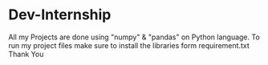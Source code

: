 # Dev-Internship
<Title>
<head>
  Name - Dev Rawat
  Roll no. - 24/Sca/BCA(Ai&Ml)/017
</head></Title>
<Body>
  All my Projects are done using "numpy" & "pandas" on Python language.
  To run my project files make sure to install the libraries form  requirement.txt
  Thank You
</Body>
